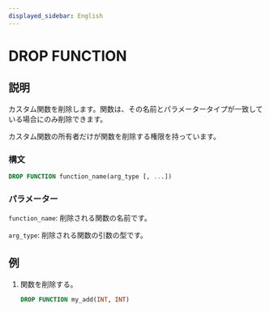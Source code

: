 ```yaml
---
displayed_sidebar: English
---
```


# DROP FUNCTION

## 説明

カスタム関数を削除します。関数は、その名前とパラメータータイプが一致している場合にのみ削除できます。

カスタム関数の所有者だけが関数を削除する権限を持っています。

### 構文

```sql
DROP FUNCTION function_name(arg_type [, ...])
```

### パラメーター

`function_name`: 削除される関数の名前です。

`arg_type`: 削除される関数の引数の型です。

## 例

1. 関数を削除する。

    ```sql
    DROP FUNCTION my_add(INT, INT)
    ```
